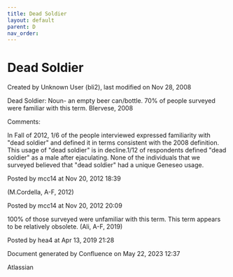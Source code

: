 ```yaml
---
title: Dead Soldier
layout: default
parent: D
nav_order:
---
```


# Dead Soldier

Created by  Unknown User (bli2), last modified on Nov 28, 2008

Dead Soldier: Noun- an empty beer can/bottle. 70% of people surveyed were familiar with this term. BIervese, 2008 

Comments:

In Fall of 2012, 1/6 of the people interviewed expressed familiarity with &quot;dead soldier&quot; and defined it in terms consistent with the 2008 definition. This usage of &quot;dead soldier&quot; is in decline.1/12 of respondents defined &quot;dead soldier&quot; as a male after ejaculating. None of the individuals that we surveyed believed that &quot;dead soldier&quot; had a unique Geneseo usage. 

Posted by mcc14 at Nov 20, 2012 18:39

(M.Cordella, A-F, 2012)

Posted by mcc14 at Nov 20, 2012 20:09

100% of those surveyed were unfamiliar with this term. This term appears to be relatively obsolete. (Ali, A-F, 2019)

Posted by hea4 at Apr 13, 2019 21:28

Document generated by Confluence on May 22, 2023 12:37

Atlassian
